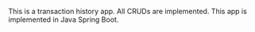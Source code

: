 This is a transaction history app. All CRUDs are implemented.  This app is implemented in Java Spring Boot. 
